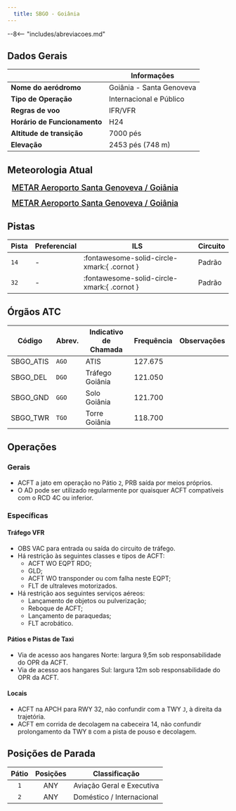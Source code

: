 ```yaml
---
  title: SBGO - Goiânia
---
```


--8<-- "includes/abreviacoes.md"

## Dados Gerais

|                              | Informações                          |
|------------------------------|--------------------------------------|
| **Nome do aeródromo**        | Goiânia - Santa Genoveva             |
| **Tipo de Operação**         | Internacional e Público              |
| **Regras de voo**            | IFR/VFR                              |
| **Horário de Funcionamento** | H24                                  |
| **Altitude de transição**    | 7000 pés                             |
| **Elevação**                 | 2453 pés (748 m)                     |

## Meteorologia Atual

<a href="https://metar-taf.com/pt/SBGO" target="_blank" id="metartaf-LkzIl7SM"  style="font-size:18px; font-weight:500; color:#000; width:300px; height:435px; display:var(--show-dark); background-color: var(--md-default-bg-color); padding: 10px; margin: 0 0px 0.5em;">METAR Aeroporto Santa Genoveva / Goiânia</a>
<script async defer crossorigin="anonymous" src="https://metar-taf.com/pt/embed-js/SBGO?u=56997&bg_color=182061&qnh=hPa&rh=rh&target=LkzIl7SM"></script>
<a href="https://metar-taf.com/pt/SBGO" target="_blank" id="metartaf-LkzIl7SN" style="font-size:18px; font-weight:500; color:#000; width:300px; height:435px; display:var(--show-light); background-color: var(--md-default-bg-color); padding: 10px; margin: 0 0px 0.5em;">METAR Aeroporto Santa Genoveva / Goiânia</a>
<script async defer crossorigin="anonymous" src="https://metar-taf.com/pt/embed-js/SBGO?u=56997&qnh=hPa&rh=rh&target=LkzIl7SN"></script>

## Pistas

| Pista | Preferencial  | ILS                             | Circuito   |
|-------|---------------|---------------------------------|------------|
| `14`  | - | :fontawesome-solid-circle-xmark:{ .cornot } | Padrão     |
| `32`  | - | :fontawesome-solid-circle-xmark:{ .cornot } | Padrão     |

## Órgãos ATC

| Código     | Abrev. | Indicativo de Chamada | Frequência | Observações |
| ---------- | ------ | --------------------- | ---------- | ----------- |
| SBGO_ATIS  | `AGO`  | ATIS                  | 127.675    |             |
| SBGO_DEL   | `DGO`  | Tráfego Goiânia       | 121.050    |             |
| SBGO_GND   | `GGO`  | Solo Goiânia          | 121.700    |             |
| SBGO_TWR   | `TGO`  | Torre Goiânia         | 118.700    |             |

## Operações

### Gerais

- ACFT a jato em operação no Pátio `2`, PRB saída por meios próprios.
- O AD pode ser utilizado regularmente por quaisquer ACFT compatíveis com o RCD 4C ou inferior.

### Específicas

#### Tráfego VFR

- OBS VAC para entrada ou saída do circuito de tráfego.
- Há restrição às seguintes classes e tipos de ACFT:
    - ACFT WO EQPT RDO;
    - GLD;
    - ACFT WO transponder ou com falha neste EQPT;
    - FLT de ultraleves motorizados.
- Há restrição aos seguintes serviços aéreos:
    - Lançamento de objetos ou pulverização;
    - Reboque de ACFT;
    - Lançamento de paraquedas;
    - FLT acrobático.

#### Pátios e Pistas de Taxi

- Via de acesso aos hangares Norte: largura 9,5m sob responsabilidade do OPR da ACFT.
- Via de acesso aos hangares Sul: largura 12m sob responsabilidade do OPR da ACFT.

#### Locais

- ACFT na APCH para RWY 32, não confundir com a TWY `J`, à direita da trajetória.
- ACFT em corrida de decolagem na cabeceira 14, não confundir prolongamento da TWY `B` com a pista de pouso e decolagem.

## Posições de Parada

| Pátio     | Posições  | Classificação             |
|:---------:|:---------:|---------------------------|
| `1`       | ANY       | Aviação Geral e Executiva |
| `2`       | ANY       | Doméstico / Internacional |